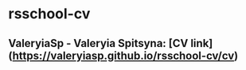 # rsschool-cv

## ValeryiaSp - Valeryia Spitsyna: [CV link] (https://valeryiasp.github.io/rsschool-cv/cv)
